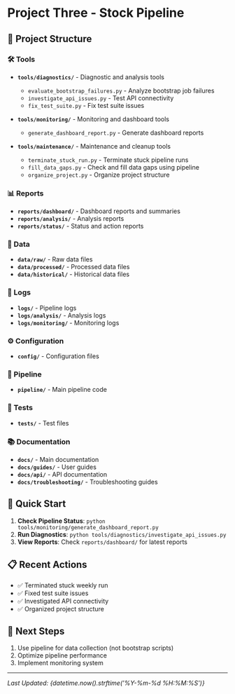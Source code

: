# Project Three - Stock Pipeline

## 📁 Project Structure

### 🛠️ Tools
- **`tools/diagnostics/`** - Diagnostic and analysis tools
  - `evaluate_bootstrap_failures.py` - Analyze bootstrap job failures
  - `investigate_api_issues.py` - Test API connectivity
  - `fix_test_suite.py` - Fix test suite issues

- **`tools/monitoring/`** - Monitoring and dashboard tools
  - `generate_dashboard_report.py` - Generate dashboard reports

- **`tools/maintenance/`** - Maintenance and cleanup tools
  - `terminate_stuck_run.py` - Terminate stuck pipeline runs
  - `fill_data_gaps.py` - Check and fill data gaps using pipeline
  - `organize_project.py` - Organize project structure

### 📊 Reports
- **`reports/dashboard/`** - Dashboard reports and summaries
- **`reports/analysis/`** - Analysis reports
- **`reports/status/`** - Status and action reports

### 📁 Data
- **`data/raw/`** - Raw data files
- **`data/processed/`** - Processed data files
- **`data/historical/`** - Historical data files

### 📝 Logs
- **`logs/`** - Pipeline logs
- **`logs/analysis/`** - Analysis logs
- **`logs/monitoring/`** - Monitoring logs

### ⚙️ Configuration
- **`config/`** - Configuration files

### 🔄 Pipeline
- **`pipeline/`** - Main pipeline code

### 🧪 Tests
- **`tests/`** - Test files

### 📚 Documentation
- **`docs/`** - Main documentation
- **`docs/guides/`** - User guides
- **`docs/api/`** - API documentation
- **`docs/troubleshooting/`** - Troubleshooting guides

## 🚀 Quick Start

1. **Check Pipeline Status**: `python tools/monitoring/generate_dashboard_report.py`
2. **Run Diagnostics**: `python tools/diagnostics/investigate_api_issues.py`
3. **View Reports**: Check `reports/dashboard/` for latest reports

## 📋 Recent Actions

- ✅ Terminated stuck weekly run
- ✅ Fixed test suite issues
- ✅ Investigated API connectivity
- ✅ Organized project structure

## 🎯 Next Steps

1. Use pipeline for data collection (not bootstrap scripts)
2. Optimize pipeline performance
3. Implement monitoring system

---
*Last Updated: {datetime.now().strftime('%Y-%m-%d %H:%M:%S')}*
